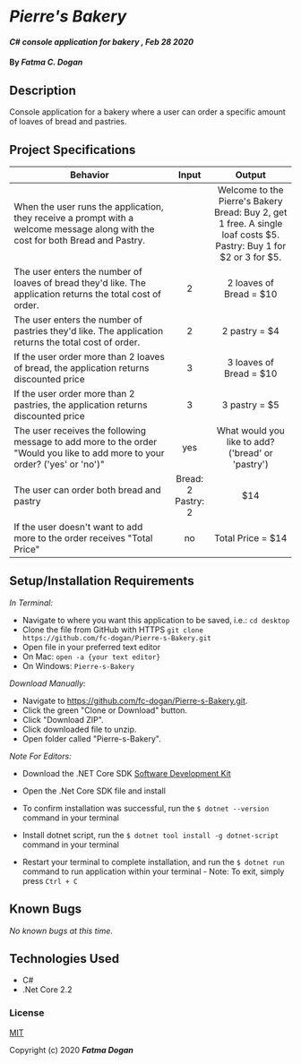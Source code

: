 # _Pierre's Bakery_

#### _C# console application for bakery , Feb 28 2020_

#### By _**Fatma C. Dogan**_

## Description

Console application for a bakery where a user can order a specific amount of loaves of bread and pastries.

## Project Specifications

| Behavior | Input | Output |
|---|:---:|:---:|
|When the user runs the application, they receive a prompt with a welcome message along with the cost for both Bread and Pastry.|  | Welcome to the Pierre's Bakery <br>Bread: Buy 2, get 1 free. A single loaf costs $5. <br>Pastry: Buy 1 for $2 or 3 for $5. |
|The user enters the number of loaves of bread they'd like. The application returns the total cost of order.| 2  | 2 loaves of Bread = $10 |
|The user enters the number of pastries they'd like. The application returns the total cost of order. | 2 | 2 pastry = $4 |
|If the user order more than 2 loaves of bread, the application returns discounted price | 3 | 3 loaves of Bread = $10 |
|If the user order more than 2 pastries, the application returns discounted price | 3 | 3 pastry = $5 |
|The user receives the following message to add more to the order<br> "Would you like to add more to your order? ('yes' or 'no')" | yes | What would you like to add? ('bread' or 'pastry')|
|The user can order both bread and pastry |  Bread: 2<br> Pastry: 2 | $14 |
|If the user doesn't want to add more to the order receives "Total Price" | no | Total Price = $14|




## Setup/Installation Requirements

_In Terminal:_

* Navigate to where you want this application to be saved, i.e.:
```cd desktop```
* Clone the file from GitHub with HTTPS
```git clone https://github.com/fc-dogan/Pierre-s-Bakery.git ```
* Open file in your preferred text editor
* On Mac: ```open -a {your text editor} ```
* On Windows: ```Pierre-s-Bakery```

_Download Manually:_

* Navigate to https://github.com/fc-dogan/Pierre-s-Bakery.git.
* Click the green "Clone or Download" button.
* Click "Download ZIP".
* Click downloaded file to unzip.
* Open folder called "Pierre-s-Bakery".


_Note For Editors:_ 
* Download the .NET Core SDK [Software Development Kit](https://dotnet.microsoft.com/download)
* Open the .Net Core SDK file and install
* To confirm installation was successful, run the ```$ dotnet --version``` command in your terminal

* Install dotnet script, run the ```$ dotnet tool install -g dotnet-script``` command in your terminal
* Restart your terminal to complete installation, and run the ```$ dotnet run``` command to run application within your terminal - Note: To exit, simply press ```Ctrl + C```
## Known Bugs

_No known bugs at this time._


## Technologies Used

* C#
* .Net Core 2.2

### License

[MIT](https://choosealicense.com/licenses/mit/)

Copyright (c) 2020 **_Fatma Dogan_**